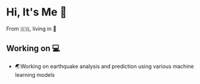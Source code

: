 # Hi, It's Me  👋
From 🇸🇬, living in 🗾


## Working on 💻
- 🌏Working on earthquake analysis and prediction using various machine learning models 





